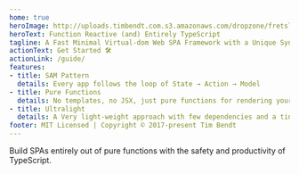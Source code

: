 ```yaml
---
home: true
heroImage: http://uploads.timbendt.com.s3.amazonaws.com/dropzone/fretslogo4@1x.png
heroText: Function Reactive (and) Entirely TypeScript
tagline: A Fast Minimal Virtual-dom Web SPA Framework with a Unique Syntax
actionText: Get Started 🛠
actionLink: /guide/
features:
- title: SAM Pattern
  details: Every app follows the loop of State → Action → Model
- title: Pure Functions
  details: No templates, no JSX, just pure functions for rendering your UI
- title: Ultralight
  details: A Very light-weight approach with few dependencies and a tiny file size (7kb gzipped).
footer: MIT Licensed | Copyright © 2017-present Tim Bendt
---
```




Build SPAs entirely out of pure functions with the safety and productivity of TypeScript.


